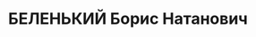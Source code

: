 ---
title: БЕЛЕНЬКИЙ Борис Натанович
description: "Род. в 1897, Азербайджан, г. Баку, еврей. Проживал: г. Свердловск. Управление\
  \ дороги им.Кагановича, инспектор отдела кадров \n  Арестован 27.12.1936. Приговор:\
  \ 31.03.1937 – ВМН. Расстрелян 01.04.1937"
---